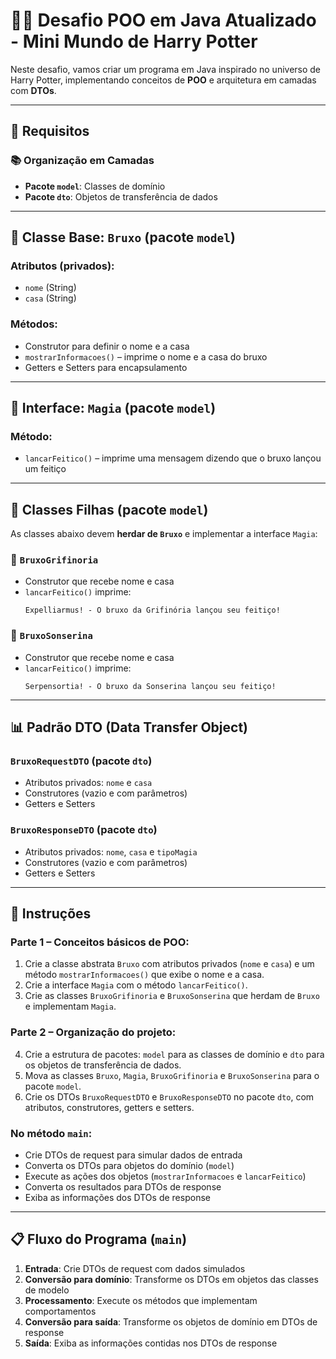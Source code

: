 
# 🧙‍♂️ Desafio POO em Java Atualizado - Mini Mundo de Harry Potter

Neste desafio, vamos criar um programa em Java inspirado no universo de Harry Potter, implementando conceitos de **POO** e arquitetura em camadas com **DTOs**.

---

## 🧩 Requisitos

### 📚 Organização em Camadas

- **Pacote `model`**: Classes de domínio  
- **Pacote `dto`**: Objetos de transferência de dados

---

## 📌 Classe Base: `Bruxo` (pacote `model`)

### Atributos (privados):
- `nome` (String)
- `casa` (String)

### Métodos:
- Construtor para definir o nome e a casa  
- `mostrarInformacoes()` – imprime o nome e a casa do bruxo  
- Getters e Setters para encapsulamento

---

## 🧙 Interface: `Magia` (pacote `model`)

### Método:
- `lancarFeitico()` – imprime uma mensagem dizendo que o bruxo lançou um feitiço

---

## 🧬 Classes Filhas (pacote `model`)

As classes abaixo devem **herdar de `Bruxo`** e implementar a interface `Magia`:

### 🦁 `BruxoGrifinoria`
- Construtor que recebe nome e casa  
- `lancarFeitico()` imprime:  
  ```
  Expelliarmus! - O bruxo da Grifinória lançou seu feitiço!
  ```

### 🐍 `BruxoSonserina`
- Construtor que recebe nome e casa  
- `lancarFeitico()` imprime:  
  ```
  Serpensortia! - O bruxo da Sonserina lançou seu feitiço!
  ```

---

## 📊 Padrão DTO (Data Transfer Object)

### `BruxoRequestDTO` (pacote `dto`)
- Atributos privados: `nome` e `casa`  
- Construtores (vazio e com parâmetros)  
- Getters e Setters  

### `BruxoResponseDTO` (pacote `dto`)
- Atributos privados: `nome`, `casa` e `tipoMagia`  
- Construtores (vazio e com parâmetros)  
- Getters e Setters  

---

## 🧪 Instruções

### Parte 1 – Conceitos básicos de POO:
1. Crie a classe abstrata `Bruxo` com atributos privados (`nome` e `casa`) e um método `mostrarInformacoes()` que exibe o nome e a casa.
2. Crie a interface `Magia` com o método `lancarFeitico()`.
3. Crie as classes `BruxoGrifinoria` e `BruxoSonserina` que herdam de `Bruxo` e implementam `Magia`.

### Parte 2 – Organização do projeto:
4. Crie a estrutura de pacotes: `model` para as classes de domínio e `dto` para os objetos de transferência de dados.
5. Mova as classes `Bruxo`, `Magia`, `BruxoGrifinoria` e `BruxoSonserina` para o pacote `model`.
6. Crie os DTOs `BruxoRequestDTO` e `BruxoResponseDTO` no pacote `dto`, com atributos, construtores, getters e setters.

### No método `main`:
- Crie DTOs de request para simular dados de entrada  
- Converta os DTOs para objetos do domínio (`model`)  
- Execute as ações dos objetos (`mostrarInformacoes` e `lancarFeitico`)  
- Converta os resultados para DTOs de response  
- Exiba as informações dos DTOs de response  

---

## 📋 Fluxo do Programa (`main`)

1. **Entrada**: Crie DTOs de request com dados simulados  
2. **Conversão para domínio**: Transforme os DTOs em objetos das classes de modelo  
3. **Processamento**: Execute os métodos que implementam comportamentos  
4. **Conversão para saída**: Transforme os objetos de domínio em DTOs de response  
5. **Saída**: Exiba as informações contidas nos DTOs de response  
